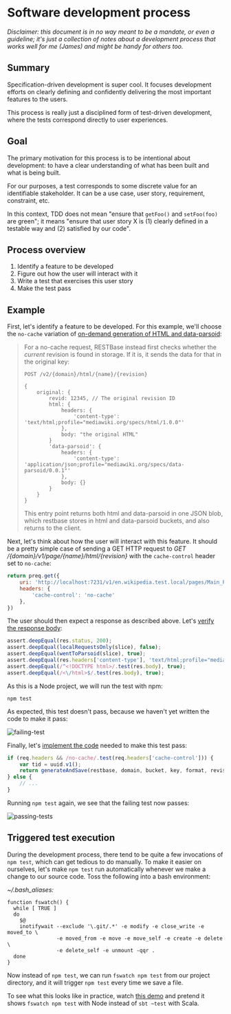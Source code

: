 # Software development process

*Disclaimer: this document is in no way meant to be a mandate, or even a guideline; it's just a collection of notes about a development process that works well for me (James) and might be handy for others too.*

## Summary

Specification-driven development is super cool.  It focuses development efforts on clearly defining and confidently delivering the most important features to the users.

This process is really just a disciplined form of test-driven development, where the tests correspond directly to user experiences.

## Goal

The primary motivation for this process is to be intentional about development: to have a clear understanding of what has been built and what is being built.

For our purposes, a test corresponds to some discrete value for an identifiable stakeholder.  It can be a use case, user story, requirement, constraint, etc.

In this context, TDD does not mean "ensure that `getFoo()` and `setFoo(foo)` are green"; it means "ensure that user story X is (1) clearly defined in a testable way and (2) satisfied by our code".

## Process overview

1. Identify a feature to be developed
2. Figure out how the user will interact with it
3. Write a test that exercises this user story
4. Make the test pass

## Example

First, let's identify a feature to be developed.  For this example, we'll choose the `no-cache` variation of [on-demand generation of HTML and data-parsoid](https://phabricator.wikimedia.org/T75955):

> For a no-cache request, RESTBase instead first checks whether the *current* revision is found in storage. If it is, it sends the data for that in the original key:
> 
> ```
> POST /v2/{domain}/html/{name}/{revision}
>
> {
>     original: {
>         revid: 12345, // The original revision ID
>         html: {
>             headers: {
>                 'content-type': 'text/html;profile="mediawiki.org/specs/html/1.0.0"'
>             },
>             body: "the original HTML"
>         }
>         'data-parsoid': {
>             headers: {
>                 'content-type': 'application/json;profile="mediawiki.org/specs/data-parsoid/0.0.1"'
>             },
>             body: {}
>         }
>     }
> }
> ```
>
> This entry point returns both html and data-parsoid in one JSON blob, which restbase stores in html and data-parsoid buckets, and also returns to the client.

Next, let's think about how the user will interact with this feature.  It should be a pretty simple case of sending a GET HTTP request to *GET /{domain}/v1/page/{name}/html/{revision}* with the `cache-control` header set to `no-cache`:

```javascript
return preq.get({
    uri: 'http://localhost:7231/v1/en.wikipedia.test.local/pages/Main_Page/html/139993',
    headers: {
        'cache-control': 'no-cache'
    },
})
```

The user should then expect a response as described above.  Let's [verify the response body](https://github.com/earldouglas/restbase/blob/56127d0f93034aa5e267bdce2d490c079052dfe3/test/features/parsoid/ondemand.js#L87):

```javascript
assert.deepEqual(res.status, 200);
assert.deepEqual(localRequestsOnly(slice), false);
assert.deepEqual(wentToParsoid(slice), true);
assert.deepEqual(res.headers['content-type'], 'text/html;profile="mediawiki.org/specs/html/1.0.0"');
assert.deepEqual(/^<!DOCTYPE html>/.test(res.body), true);
assert.deepEqual(/<\/html>$/.test(res.body), true);
```

As this is a Node project, we will run the test with npm:

```
npm test
```

As expected, this test doesn't pass, because we haven't yet written the code to make it pass:

![failing-test](https://raw.githubusercontent.com/wikimedia/restbase/7857c51dd596c68e5da38987846f767885d56969/doc/development/failing-test.png)

Finally, let's [implement the code](https://github.com/earldouglas/restbase/blob/56127d0f93034aa5e267bdce2d490c079052dfe3/lib/filters/global/parsoid.js#L66) needed to make this test pass:

```javascript
if (req.headers && /no-cache/.test(req.headers['cache-control'])) {
    var tid = uuid.v1();
    return generateAndSave(restbase, domain, bucket, key, format, revision, tid);
} else {
    // ...
}
```

Running `npm test` again, we see that the failing test now passes:

![passing-tests](https://raw.githubusercontent.com/wikimedia/restbase/7857c51dd596c68e5da38987846f767885d56969/doc/development/passing-tests.png)

## Triggered test execution

During the development process, there tend to be quite a few invocations of `npm test`, which can get tedious to do manually.  To make it easier on ourselves, let's make `npm test` run automatically whenever we make a change to our source code.  Toss the following into a bash environment:

*~/.bash_aliases:*

```
function fswatch() {
  while [ TRUE ]
  do
    $@
    inotifywait --exclude '\.git/.*' -e modify -e close_write -e moved_to \
                -e moved_from -e move -e move_self -e create -e delete    \
                -e delete_self -e unmount -qqr .
  done
}
```

Now instead of `npm test`, we can run `fswatch npm test` from our project directory, and it will trigger `npm test` every time we save a file.

To see what this looks like in practice, watch [this demo](http://vimeo.com/75100243) and pretend it shows `fswatch npm test` with Node instead of `sbt ~test` with Scala.
